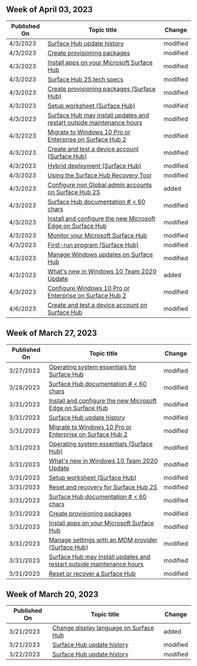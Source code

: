 <!-- This file is generated automatically each week. Changes made to this file will be overwritten.-->



## Week of April 03, 2023


| Published On |Topic title | Change |
|------|------------|--------|
| 4/3/2023 | [Surface Hub update history](/surface-hub/surface-hub-update-history) | modified |
| 4/3/2023 | [Create provisioning packages](/surface-hub/provisioning-packages-for-surface-hub) | modified |
| 4/3/2023 | [Install apps on your Microsoft Surface Hub](/surface-hub/install-apps-on-surface-hub) | modified |
| 4/3/2023 | [Surface Hub 2S tech specs](/surface-hub/surface-hub-2s-techspecs) | modified |
| 4/3/2023 | [Create provisioning packages (Surface Hub)](/surface-hub/provisioning-packages-for-surface-hub) | modified |
| 4/3/2023 | [Setup worksheet (Surface Hub)](/surface-hub/setup-worksheet-surface-hub) | modified |
| 4/3/2023 | [Surface Hub may install updates and restart outside maintenance hours](/surface-hub/surface-hub-installs-updates-and-restarts-outside-maintenance-hours) | modified |
| 4/3/2023 | [Migrate to Windows 10 Pro or Enterprise on Surface Hub 2](/surface-hub/surface-hub-2s-migrate-os) | modified |
| 4/3/2023 | [Create and test a device account (Surface Hub)](/surface-hub/create-and-test-a-device-account-surface-hub) | modified |
| 4/3/2023 | [Hybrid deployment (Surface Hub)](/surface-hub/hybrid-deployment-surface-hub-device-accounts) | modified |
| 4/3/2023 | [Using the Surface Hub Recovery Tool](/surface-hub/surface-hub-recovery-tool) | modified |
| 4/3/2023 | [Configure non Global admin accounts on Surface Hub 2S](/surface-hub/surface-hub-2s-nonglobal-admin) | added |
| 4/3/2023 | [Surface Hub documentation # < 60 chars](/surface-hub/index) | modified |
| 4/3/2023 | [Install and configure the new Microsoft Edge on Surface Hub](/surface-hub/surface-hub-install-chromium-edge) | modified |
| 4/3/2023 | [Monitor your Microsoft Surface Hub](/surface-hub/monitor-surface-hub) | modified |
| 4/3/2023 | [First-run program (Surface Hub)](/surface-hub/first-run-program-surface-hub) | modified |
| 4/3/2023 | [Manage Windows updates on Surface Hub](/surface-hub/manage-windows-updates-for-surface-hub) | modified |
| 4/3/2023 | [What's new in Windows 10 Team 2020 Update](/surface-hub/surface-hub-2020-update-whats-new) | added |
| 4/3/2023 | [Configure Windows 10 Pro or Enterprise on Surface Hub 2](/surface-hub/surface-hub-2-post-install) | modified |
| 4/6/2023 | [Create and test a device account on Surface Hub](/surface-hub/create-and-test-a-device-account-surface-hub) | modified |


## Week of March 27, 2023


| Published On |Topic title | Change |
|------|------------|--------|
| 3/27/2023 | [Operating system essentials for Surface Hub](/surface-hub/differences-between-surface-hub-and-windows-10-enterprise) | modified |
| 3/28/2023 | [Surface Hub documentation # < 60 chars](/surface-hub/index) | modified |
| 3/31/2023 | [Install and configure the new Microsoft Edge on Surface Hub](/surface-hub/surface-hub-install-chromium-edge) | modified |
| 3/31/2023 | [Surface Hub update history](/surface-hub/surface-hub-update-history) | modified |
| 3/31/2023 | [Migrate to Windows 10 Pro or Enterprise on Surface Hub 2](/surface-hub/surface-hub-2s-migrate-os) | modified |
| 3/31/2023 | [Operating system essentials (Surface Hub)](/surface-hub/differences-between-surface-hub-and-windows-10-enterprise) | modified |
| 3/31/2023 | [What's new in Windows 10 Team 2020 Update](/surface-hub/surface-hub-2020-update-whats-new) | modified |
| 3/31/2023 | [Setup worksheet (Surface Hub)](/surface-hub/setup-worksheet-surface-hub) | modified |
| 3/31/2023 | [Reset and recovery for Surface Hub 2S](/surface-hub/surface-hub-2s-recover-reset) | modified |
| 3/31/2023 | [Surface Hub documentation # < 60 chars](/surface-hub/index) | modified |
| 3/31/2023 | [Create provisioning packages](/surface-hub/provisioning-packages-for-surface-hub) | modified |
| 3/31/2023 | [Install apps on your Microsoft Surface Hub](/surface-hub/install-apps-on-surface-hub) | modified |
| 3/31/2023 | [Manage settings with an MDM provider (Surface Hub)](/surface-hub/manage-settings-with-mdm-for-surface-hub) | modified |
| 3/31/2023 | [Surface Hub may install updates and restart outside maintenance hours](/surface-hub/surface-hub-installs-updates-and-restarts-outside-maintenance-hours) | modified |
| 3/31/2023 | [Reset or recover a Surface Hub](/surface-hub/device-reset-surface-hub) | modified |


## Week of March 20, 2023


| Published On |Topic title | Change |
|------|------------|--------|
| 3/21/2023 | [Change display language on Surface Hub](/surface-hub/change-language-on-surface-hub) | added |
| 3/21/2023 | [Surface Hub update history](/surface-hub/surface-hub-update-history) | modified |
| 3/22/2023 | [Surface Hub update history](/surface-hub/surface-hub-update-history) | modified |
